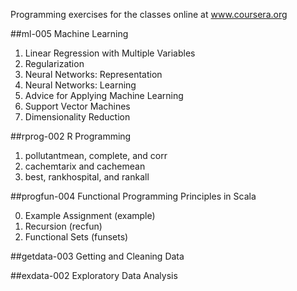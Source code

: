 Programming exercises for the classes online at www.coursera.org

##ml-005 Machine Learning

1. Linear Regression with Multiple Variables
2. Regularization
3. Neural Networks: Representation
4. Neural Networks: Learning
5. Advice for Applying Machine Learning
6. Support Vector Machines
7. Dimensionality Reduction

##rprog-002 R Programming

1. pollutantmean, complete, and corr
2. cachemtarix and cachemean
3. best, rankhospital, and rankall

##progfun-004 Functional Programming Principles in Scala

0. Example Assignment (example)
1. Recursion (recfun)
2. Functional Sets (funsets)

##getdata-003 Getting and Cleaning Data

##exdata-002 Exploratory Data Analysis
